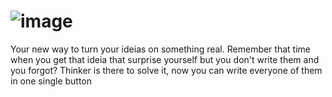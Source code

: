 # ![image](https://github.com/raphaelaugustb/thinker.io/assets/66183690/b9fce563-f564-49cb-b8ac-3602cccdfaa6)


Your new way to  turn your ideias on something real. Remember that time when you get that ideia that surprise yourself but you don't write them and you forgot? Thinker is there to solve it, now you can write everyone of them in one single button

